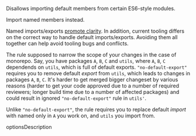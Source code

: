 Disallows importing default members from certain ES6-style modules.

Import named members instead.


Named imports/exports [promote clarity](https://github.com/palantir/tslint/issues/1182#issue-151780453).
In addition, current tooling differs on the correct way to handle default imports/exports.
Avoiding them all together can help avoid tooling bugs and conflicts.

The rule supposed to narrow the scope of your changes in the case of monorepo.
Say, you have packages `A`, `B`, `C` and `utils`, where `A`, `B`, `C` dependends on `utils`,
which is full of default exports.
`"no-default-export"` requires you to remove default _export_ from `utils`, which leads to changes
in packages `A`, `B`, `C`. It's harder to get merged bigger changeset by various reasons (harder to get your code approved
due to a number of required reviewers; longer build time due to a number of affected packages)
and could result in ignored `"no-default-export"` rule in `utils'`.

Unlike `"no-default-export"`, the rule requires you to replace default _import_ with named only in `A` you work on,
and `utils` you import from.

optionsDescription